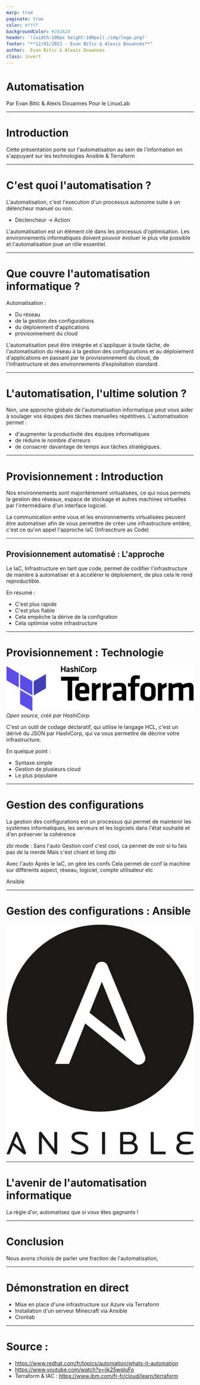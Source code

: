 ```yaml
---
marp: true
paginate: true
color: #ffff
backgroundColor: #2A2A2A
header: '![width:100px height:100px](./img/logo.png)'
footer: "**12/01/2022 - Evan Bitic & Alexis Douannes**"
author:  Evan Bitic & Alexis Douannes
class: invert
---
```


# Automatisation

Par Evan Bitic & Alexis Douannes
Pour le LinuxLab 

---

# Introduction

Cette présentation porte sur l'automatisation au sein de l'information en s'appuyant sur les technologies Ansible & Terraform

---

# C'est quoi l'automatisation ?

L'automatisation, c'est l'execution d'un processus autonome suite à un délencheur manuel ou non.

- Déclencheur -> Action

L'automatisation est un élément clé dans les processus d'optimisation. Les environnements informatiques doivent pouvoir évoluer le plus vite possible et l'automatisation joue un rôle essentiel.

---

# Que couvre l'automatisation informatique ?

Automatisation :
- Du réseau
- de la gestion des configurations
- du déploiement d'applications
- provisonnement du cloud

L'automatisation peut être intégrée et s'appliquer à toute tâche, de l'automatisation du réseau à la gestion des configurations et au déploiement d'applications en passant par le provisionnement du cloud, de l'infrastructure et des environnements d’exploitation standard.

---

# L'automatisation, l'ultime solution ?

Non, une approche globale de l'automatisation informatique peut vous aider à soulager vos équipes des tâches manuelles répétitives. L'automatisation permet :
- d'augmenter la productivité des équipes informatiques
- de réduire le nombre d'erreurs
- de consacrer davantage de temps aux tâches stratégiques.

---

# Provisionnement : Introduction

Nos environnements sont majoritérement virtualisées, ce qui nous permets la gestion des réseaux, espace de stockage et autres machines virtuelles par l'intermédiaire d'un interface logiciel.

La communication entre vous et les environnements virtualisées peuvent être automatiser afin de vous permettre de créer une infrastructure entière, c'est ce qu'on appel l'approche IaC (Infrasctrure as Code)

---

## Provisionnement automatisé : L'approche

Le IaC, Infrastructure en tant que code, permet de codifier l'infrastructure de manière à automatiser et à accélèrer le déploiement, de plus cela le rend reproductible. 

En résumé :
- C'est plus rapide
- C'est plus fiable
- Cela empêche la dérive de la configration
- Cela optimise votre infrastructure

---
<!--
_backgroundColor: white
_color: #000000
-->

# Provisionnement : Technologie
![width:300px](img/Terraform_Logo.png)
*Open source, créé par HashiCorp.*

C'est un outil de codage déclaratif, qui utilise le langage HCL, c'est un dérivé du JSON par HashiCorp, qui va vous permettre de décrire votre infrastructure.

En quelque point : 
- Syntaxe simple
- Gestion de plusieurs cloud
- Le plus populaire

---

# Gestion des configurations

La gestion des configurations est un processus qui permet de maintenir les systèmes informatiques, les serveurs et les logiciels dans l'état souhaité et d'en préserver la cohérence

zbi mode :
Sans l'auto
Gestion conf c'est cool, ca permet de voir si tu fais pas de la merde
Mais c'est chiant et long zbi


Avec l'auto
Après le IaC, on gère les confs
Cela permet de conf la machine sur différents aspect, réseau, logiciel, compte utilisateur etc

Ansible

---

# Gestion des configurations : Ansible

![ width:100px](img/Ansible_logo.svg)


---

# L'avenir de l'automatisation informatique



La règle d'or, automatisez que si vous êtes gagnants !

---

# Conclusion

Nous avons choisis de parler une fraction de l'automatisation,

---

# Démonstration en direct

- Mise en place d'une infrastructure sur Azure via Terraform
- Installation d'un serveur Minecraft via Ansible
- Crontab

---

# Source : 
- https://www.redhat.com/fr/topics/automation/whats-it-automation 
- https://www.youtube.com/watch?v=iik25wqIuFo
- Terraform & IAC : https://www.ibm.com/fr-fr/cloud/learn/terraform